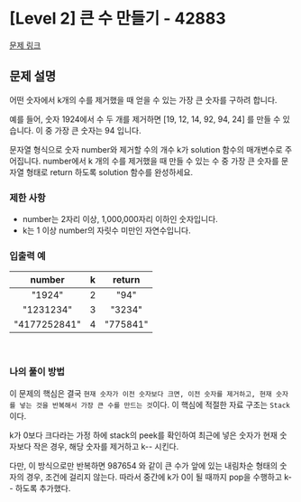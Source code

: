 # [Level 2] 큰 수 만들기 - 42883
[문제 링크](https://school.programmers.co.kr/learn/courses/30/lessons/42883)

## 문제 설명
어떤 숫자에서 k개의 수를 제거했을 때 얻을 수 있는 가장 큰 숫자를 구하려 합니다.

예를 들어, 숫자 1924에서 수 두 개를 제거하면 [19, 12, 14, 92, 94, 24] 를 만들 수 있습니다. 이 중 가장 큰 숫자는 94 입니다.

문자열 형식으로 숫자 number와 제거할 수의 개수 k가 solution 함수의 매개변수로 주어집니다. number에서 k 개의 수를 제거했을 때 만들 수 있는 수 중 가장 큰 숫자를 문자열 형태로 return 하도록 solution 함수를 완성하세요.

### 제한 사항
- number는 2자리 이상, 1,000,000자리 이하인 숫자입니다.
- k는 1 이상 number의 자릿수 미만인 자연수입니다.

### 입출력 예

|    number    | k |  return  |
|:------------:|:-:|:--------:|
|    "1924"    | 2 |   "94"   |
|  "1231234"   | 3 |  "3234"  |
| "4177252841" | 4 | "775841" |

<br />

### 나의 풀이 방법

이 문제의 핵심은 결국 `현재 숫자가 이전 숫자보다 크면, 이전 숫자를 제거하고, 현재 숫자를 넣는 것을 반복해서 가장 큰 수를 만드는 것`이다.
이 핵심에 적절한 자료 구조는 `Stack`이다.


k가 0보다 크다라는 가정 하에 stack의 peek를 확인하여 최근에 넣은 숫자가 현재 숫자보다 작은 경우, 해당 숫자를 제거하고 k-- 시킨다.


다만, 이 방식으로만 반복하면 987654 와 같이 큰 수가 앞에 있는 내림차순 형태의 숫자의 경우, 조건에 걸리지 않는다.
따라서 중간에 k가 0이 될 때까지 pop을 수행하고 k-- 하도록 추가했다.
